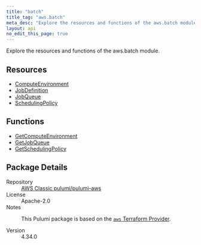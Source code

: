 ```yaml
---
title: "batch"
title_tag: "aws.batch"
meta_desc: "Explore the resources and functions of the aws.batch module."
layout: api
no_edit_this_page: true
---
```


<!-- WARNING: this file was generated by Pulumi Docs Generator. -->
<!-- Do not edit by hand unless you're certain you know what you are doing! -->

Explore the resources and functions of the aws.batch module.

<h2 id="resources">Resources</h2>
<ul class="api">
    <li><a href="computeenvironment/" title="ComputeEnvironment"><span class="api-symbol api-symbol--resource"></span>ComputeEnvironment</a></li>
    <li><a href="jobdefinition/" title="JobDefinition"><span class="api-symbol api-symbol--resource"></span>JobDefinition</a></li>
    <li><a href="jobqueue/" title="JobQueue"><span class="api-symbol api-symbol--resource"></span>JobQueue</a></li>
    <li><a href="schedulingpolicy/" title="SchedulingPolicy"><span class="api-symbol api-symbol--resource"></span>SchedulingPolicy</a></li>
</ul>

<h2 id="functions">Functions</h2>
<ul class="api">
    <li><a href="getcomputeenvironment/" title="GetComputeEnvironment"><span class="api-symbol api-symbol--function"></span>GetComputeEnvironment</a></li>
    <li><a href="getjobqueue/" title="GetJobQueue"><span class="api-symbol api-symbol--function"></span>GetJobQueue</a></li>
    <li><a href="getschedulingpolicy/" title="GetSchedulingPolicy"><span class="api-symbol api-symbol--function"></span>GetSchedulingPolicy</a></li>
</ul>

<h2 id="package-details">Package Details</h2>
<dl class="package-details">
	<dt>Repository</dt>
	<dd><a href="https://github.com/pulumi/pulumi-aws">AWS Classic pulumi/pulumi-aws</a></dd>
	<dt>License</dt>
	<dd>Apache-2.0</dd>
	<dt>Notes</dt>
	<dd><p>This Pulumi package is based on the <a href="https://github.com/hashicorp/terraform-provider-aws"><code>aws</code> Terraform Provider</a>.</p>
</dd>
	<dt>Version</dt>
	<dd>4.34.0</dd>
</dl>

